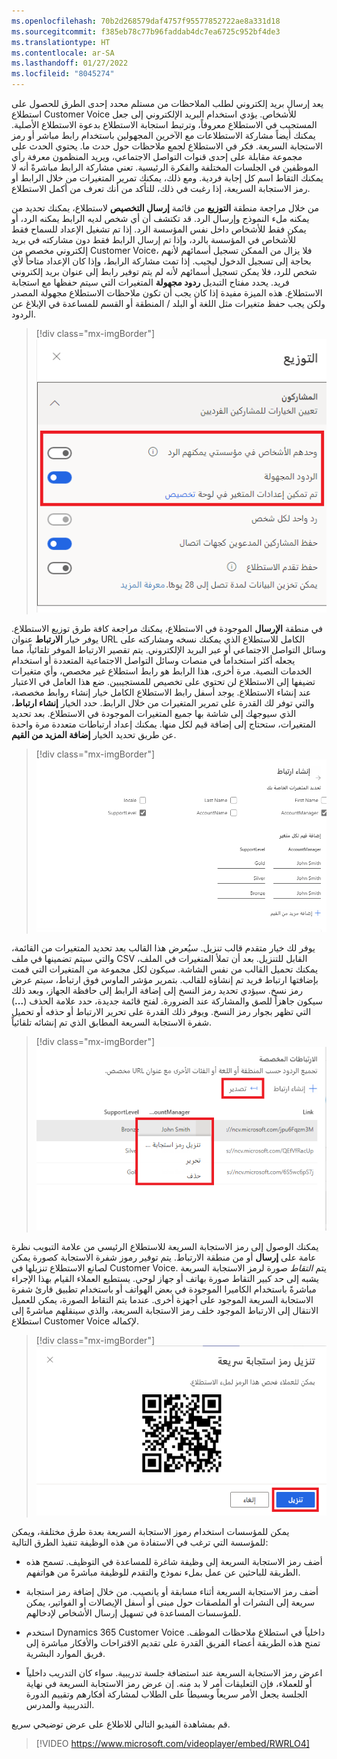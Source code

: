 ```yaml
---
ms.openlocfilehash: 70b2d268579daf4757f95577852722ae8a331d18
ms.sourcegitcommit: f385eb78c77b96faddab4dc7ea6725c952bf4de3
ms.translationtype: HT
ms.contentlocale: ar-SA
ms.lasthandoff: 01/27/2022
ms.locfileid: "8045274"
---
```

يعد إرسال بريد إلكتروني لطلب الملاحظات من مستلم محدد إحدى الطرق للحصول على استطلاع Customer Voice للأشخاص. يؤدي استخدام البريد الإلكتروني إلى جعل المستجيب في الاستطلاع معروفاً، وترتبط استجابة الاستطلاع بدعوة الاستطلاع الأصلية. يمكنك أيضاً مشاركة الاستطلاعات مع الآخرين المجهولين باستخدام رابط مباشر أو رمز الاستجابة السريعة. فكر في الاستطلاع لجمع ملاحظات حول حدث ما. يحتوي الحدث على مجموعة مقابلة على إحدى قنوات التواصل الاجتماعي، ويريد المنظمون معرفة رأي الموظفين في الجلسات المختلفة والفكرة الرئيسية. تعني مشاركة الرابط مباشرةً أنه لا يمكنك التقاط اسم كل إجابة فردية. ومع ذلك، يمكنك تمرير المتغيرات من خلال الرابط أو رمز الاستجابة السريعة، إذا رغبت في ذلك، للتأكد من أنك تعرف من أكمل الاستطلاع. 

من خلال مراجعة منطقة **التوزيع** من قائمة **إرسال التخصيص** لاستطلاع، يمكنك تحديد من يمكنه ملء النموذج وإرسال الرد. قد تكتشف أن أي شخص لديه الرابط يمكنه الرد، أو يمكن فقط للأشخاص داخل نفس المؤسسة الرد. إذا تم تشغيل الإعداد للسماح فقط للأشخاص في المؤسسة بالرد، وإذا تم إرسال الرابط فقط دون مشاركته في بريد إلكتروني مخصص من Customer Voice، فلا يزال من الممكن تسجيل أسمائهم لأنهم بحاجة إلى تسجيل الدخول ليجيب. إذا تمت مشاركة الرابط، وإذا كان الإعداد متاحاً لأي شخص للرد، فلا يمكن تسجيل أسمائهم لأنه لم يتم توفير رابط إلى عنوان بريد إلكتروني فريد. يحدد مفتاح التبديل **ردود مجهولة** المتغيرات التي سيتم حفظها مع استجابة الاستطلاع. هذه الميزة مفيدة إذا كان يجب أن تكون ملاحظات الاستطلاع مجهولة المصدر ولكن يجب حفظ متغيرات مثل اللغة أو البلد / المنطقة أو القسم للمساعدة في الإبلاغ عن الردود. 

> [!div class="mx-imgBorder"]
> [![صورة شاشة تعرض قائمة التوزيع مع تمييز خيارين. توفر الإعدادات تفاصيل حول من يمكنه إكمال الاستطلاع.](../media/distribution.png)](../media/distribution.png#lightbox)

في منطقة **الإرسال** الموجودة في الاستطلاع، يمكنك مراجعة كافة طرق توزيع الاستطلاع. يوفر خيار **الارتباط** عنوان URL الكامل للاستطلاع الذي يمكنك نسخه ومشاركته على وسائل التواصل الاجتماعي أو عبر البريد الإلكتروني.
يتم تقصير الارتباط الموفر تلقائياً، مما يجعله أكثر استخداماً في منصات وسائل التواصل الاجتماعية المتعددة أو استخدام الخدمات النصية. مرة أخرى، هذا الرابط هو رابط استطلاع غير مخصص، وأي متغيرات تضيفها إلى الاستطلاع لن تحتوي على تخصيص للمستجيبين. ضع هذا العامل في الاعتبار عند إنشاء الاستطلاع. يوجد أسفل رابط الاستطلاع الكامل خيار إنشاء روابط مخصصة، والتي توفر لك القدرة على تمرير المتغيرات من خلال الرابط. حدد الخيار **إنشاء ارتباط**، الذي سيوجهك إلى شاشة بها جميع المتغيرات الموجودة في الاستطلاع. بعد تحديد المتغيرات، ستحتاج إلى إضافة قيم لكل منها.
يمكنك إعداد ارتباطات متعددة مرة واحدة عن طريق تحديد الخيار **إضافة المزيد من القيم**.  

> [!div class="mx-imgBorder"]
> [![صورة الشاشة التي تعرض سلسلة من خانات الاختيار، واحدة لكل متغير في الاستطلاع. يتم تحديد مدير الحساب ومتغيرات مستوى الدعم وتتم إضافة القيم إلى الشاشة لكل واحدة.](../media/create-link.png)](../media/create-link.png#lightbox)

يوفر لك خيار متقدم قالب تنزيل.
سيُعرض هذا القالب بعد تحديد المتغيرات من القائمة، والتي سيتم تضمينها في ملف CSV القابل للتنزيل. بعد أن تملأ المتغيرات في الملف، يمكنك تحميل القالب من نفس الشاشة. سيكون لكل مجموعة من المتغيرات التي قمت بإضافتها ارتباط فريد تم إنشاؤه للقالب. بتمرير مؤشر الماوس فوق ارتباط، سيتم عرض رمز نسخ. سيؤدي تحديد رمز النسخ إلى إضافة الرابط إلى حافظة الجهاز، وبعد ذلك سيكون جاهزاً للصق والمشاركة عند الضرورة. لفتح قائمة جديدة، حدد علامة الحذف (**...**) التي تظهر بجوار رمز النسخ. ويوفر ذلك القدرة على تحرير الارتباط أو حذفه أو تحميل شفرة الاستجابة السريعة المطابق الذي تم إنشائه تلقائياً.

> [!div class="mx-imgBorder"]
> [![صورة الشاشة التي تظهر قائمة بالارتباطات المخصصة التي تم إنشاؤها للوصول إلى استطلاع. يتم تمييز القائمة التي تظهر القدرة على تحرير ارتباط أو حذفه، أو تنزيل شفرة استجابة سريعة.](../media/export-advanced-option.png)](../media/export-advanced-option.png#lightbox)

يمكنك الوصول إلى رمز الاستجابة السريعة للاستطلاع الرئيسي من علامة التبويب نظرة عامة على **إرسال** أو من منطقة الارتباط. يتم توفير رموز شفرة الاستجابة كصورة يمكن لصانع الاستطلاع تنزيلها في Customer Voice.
يتم *التقاط* صورة لرمز الاستجابة السريعة يشبه إلى حد كبير التقاط صورة بهاتف أو جهاز لوحي. يستطيع العملاء القيام بهذا الإجراء مباشرةً باستخدام الكاميرا الموجودة في بعض الهواتف أو باستخدام تطبيق قارئ شفرة الاستجابة السريعة الموجود على أجهزة أخرى. عندما يتم التقاط الصورة، يمكن للعميل الانتقال إلى الارتباط الموجود خلف رمز الاستجابة السريعة، والذي سينقلهم مباشرةً إلى استطلاع Customer Voice لإكماله.  

> [!div class="mx-imgBorder"]
> [![صورة شاشة تعرض نموذجاً لرمز استجابة سريعة يمكنك تنزيله للعملاء لمسحه ضوئياً لملء استطلاع.](../media/download-qr-code.png)](../media/download-qr-code.png#lightbox)

يمكن للمؤسسات استخدام رموز الاستجابة السريعة بعدة طرق مختلفة، ويمكن للمؤسسة التي ترغب في الاستفادة من هذه الوظيفة تنفيذ الطرق التالية:

-   أضف رمز الاستجابة السريعة إلى وظيفة شاغرة للمساعدة في التوظيف. تسمح هذه الطريقة للباحثين عن عمل بملء نموذج والتقدم للوظيفة مباشرةً من هواتفهم.

-   أضف رمز الاستجابة السريعة أثناء مسابقة أو يانصيب. من خلال إضافة رمز استجابة سريعة إلى النشرات أو الملصقات حول مبنى أو أسفل الإيصالات أو الفواتير، يمكن للمؤسسات المساعدة في تسهيل إرسال الأشخاص لإدخالهم.

-   استخدم Dynamics 365 Customer Voice داخلياً في استطلاع ملاحظات الموظف. تمنح هذه الطريقة أعضاء الفريق القدرة على تقديم الاقتراحات والأفكار مباشرة إلى فريق الموارد البشرية.

-   اعرض رمز الاستجابة السريعة عند استضافة جلسة تدريبية. سواء كان التدريب داخلياً أو للعملاء، فإن التعليقات أمر لا بد منه. إن عرض رمز الاستجابة السريعة في نهاية الجلسة يجعل الأمر سريعاً وبسيطاً على الطلاب لمشاركة أفكارهم وتقييم الدورة التدريبية والمدرس.

قم بمشاهدة الفيديو التالي للاطلاع على عرض توضيحي سريع.

> [!VIDEO https://www.microsoft.com/videoplayer/embed/RWRLO4]
